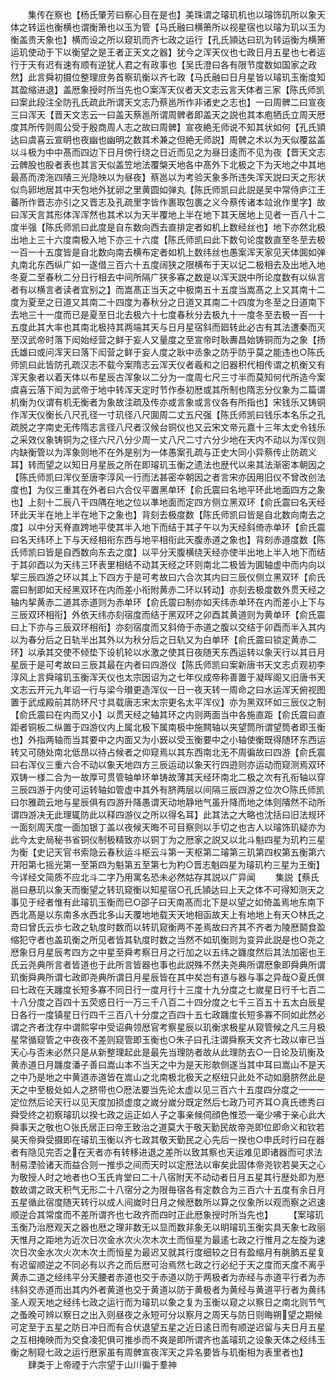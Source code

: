 <!-- { "loadSidebar": true } -->
　　集传在察也【杨氏肇芳曰察心目在是也】美珠谓之璿玑机也以璿饰玑所以象天体之转运也衡横也谓衡箫也以玉为管【马氏融曰横箫所以视星宿也以璿为玑以玉为衡盖贵天象也】横而设之所以窥玑而齐七政之运行【孔氏頴达曰玑为转运衡为横箫运玑使动于下以衡望之是王者正天文之器】犹今之浑天仪也七政日月五星也七者运行于天有迟有速有顺有逆犹人君之有政事也【吴氏澄曰各有限节度数如国家之政然】此言舜初摄位整理庻务首察玑衡以齐七政【马氏融曰日月星皆以璿玑玉衡度知其盈缩进退】盖厯象授时所当先也○案浑天仪者天文志云言天体者三家【陈氏师凯曰案此段注全防孔氏疏此所谓天文志乃蔡邕所作非诸史之志也】一曰周髀二曰宣夜三曰浑天【晋天文志云一曰盖天蔡邕所谓周髀者即盖天之説也其本庖牺氏立周天厯度其所传则周公受于殷商周人志之故曰周髀】宣夜絶无师说不知其状如何【孔氏頴达曰虞喜云宣眀也夜幽也幽明之数其术兼之但絶无师説】周髀之术以为天似覆盆盖以斗极为中中髙而四边下日月傍行绕之日近而见之为昼日逺而不见为夜【晋天文志云髀股也股者表也其言天似盖笠地法覆槃天地各中髙外下北极之下为天地之中其地最髙而滂沲四隤三光隐映以为昼夜】蔡邕以为考验天象多所违失浑天説曰天之形状似鸟卵地居其中天包地外犹卵之里黄圆如弹丸【陈氏师凯曰此説是吴中常侍庐江王蕃所作晋志亦引之又晋志及孔疏里字皆作裹取包裹之义今蔡传诸本竝讹作里字】故曰浑天言其形体浑浑然也其术以为天半覆地上半在地下其天居地上见者一百八十二度半强【陈氏师凯曰此度是自东数向西去直排定者如机上数经丝也】地下亦然北极出地上三十六度南极入地下亦三十六度【陈氏师凯曰此下数句论度数直至冬至去极一百一十五度皆是自北数向南去横布定者如机上数纬丝也愚案浑天家见天体圎如弹丸南北东西纵广如一遂借三百六十五度阔狭之限横布于天以记二极相去及出地入地冬夏二至春秋二分日行相去中间所隔广狭多寡之数是以浑天説中所论度数有以纵言者有以横言者读者宜别之】而嵩髙正当天之中极南五十五度当嵩髙之上又其南十二度为夏至之日道又其南二十四度为春秋分之日道又其南二十四度为冬至之日道南下去地三十一度而已是夏至日北去极六十七度春秋分去极九十一度冬至去极一百一十五度此其大率也其南北极持其两端其天与日月星宿斜而廻转此必古有其法遭秦而灭至汉武帝时落下闳始经营之鲜于妄人又量度之至宣帝时耿夀昌始铸铜而为之象【扬氏雄曰或问浑天曰落下闳营之鲜于妄人度之耿中丞象之防乎防乎莫之能违也○陈氏师凯曰此皆防孔疏汉志不载今案隋志云浑天仪者羲和之旧器积代相传谓之机衡又有浑天象者以着天体以布星辰古浑象以二分为一度周七尺三寸半而莫知何代所造今案虞喜云落下闳为武帝于地中转浑天定时节作泰初厯或其所制也隋志分仪象为二篇谓机衡为仪谓有机无衡者为象故注疏及传亦或言象或言仪各有所指也】宋钱乐又铸铜作浑天仪衡长八尺孔径一寸玑径八尺圎周二丈五尺强【陈氏师凯曰钱乐本名乐之孔疏脱之字南史无传隋志言径八尺者汉候台铜仪也又云宋文帝元嘉十三年太史令钱乐之采效仪象铸铜为之径六尺八分少周一丈八尺二寸六分少地在天内不动以为浑仪则内缺衡管以为浑象则地不在外是别为一体愚案孔疏与正史大同小异蔡传止防疏义耳】转而望之以知日月星辰之所在即璿玑玉衡之遗法也歴代以来其法渐密本朝因之【陈氏师凯曰浑仪至唐李淳风一行而法甚密夲朝因之者言宋亦因用旧仪不曾改创法度也】为仪三重其在外者曰六合仪平置黑单环【俞氏震曰名地平环此地面四方之象也】上刻十二辰八干四隅在地之位以凖地面而定四方侧立黑双环【俞氏震曰名天经环此天半在地上半在地下之象也】背刻去极度数【陈氏师凯曰皆是自北数向南去之度】以中分天脊直跨地平使其半入地下而结于其子午以为天经斜倚赤单环【俞氏震曰名天纬环上下与天经相衔东西与地平相衔此天腹赤道之象也】背刻赤道度数【陈氏师凯曰皆是自西数向东去之度】以平分天腹横绕天经亦使半出地上半入地下而结于其卯酉以为天纬三环表里相结不动其天经之环则南北二极皆为圎轴虚中而内向以挈三辰四游之环以其上下四方于是可考故曰六合次其内曰三辰仪侧立黑双环【俞氏震曰制即如天经黑双环在内而差小衔附黄赤二环以转动】亦刻去极度数外贯天经之轴内挈黄赤二道其赤道则为赤单环【俞氏震曰制亦如天纬赤单环在内而差小上下与三辰双环相衔】外依天纬亦刻宿度而结于黑双环之卯酉其黄道则为黄单环【俞氏震曰上下亦与三辰双环相衔】亦刻宿度而又斜倚于赤道之腹以交结于卯酉而半入其内以为春分后之日轨半出其外以为秋分后之日轨又为白单环【俞氏震曰锁定黄赤二环】以承其交使不倾垫下设机轮以水激之使其日夜随天东西运转以象天行以其日月星辰于是可考故曰三辰其最在内者曰四游仪【陈氏师凯曰案新唐书天文志贞观初李淳风上言舜璿玑玉衡浑天仪也太宗因诏为之七年仪成帝称善置于凝晖阁又旧唐书天文志云开元九年诏一行与梁今瓉更造浑仪一日一夜天转一周命之曰水运浑天俯视图置于武成殿前其防环尺寸具载唐志宋太宗更名太平浑仪】亦为黑双环如三辰仪之制【俞氏震曰在内而又小】以贯天经之轴其环之内则两面当中各施直距【俞氏震曰直距者铜板二纵置于四游仪内上属北极下属南极中施闗轴以夹望筒所谓望筒者即玉衡也】外指两轴而当其要中之内面又为小窾以受玉衡要中之小轴使衡既得随环东西运转又可随处南北低昂以待占候者之仰窥焉以其东西南北无不周徧故曰四游【俞氏震曰右浑仪三重六合不动以象天地四方三辰运动以象天行四逰则亦运动而窥测焉双环双铸一様二合为一故厚可贯管轴单环单铸故薄其天经环南北二极之次有孔衔轴以穿三辰四游于内使可运转轴如管虚中其外有脐两层以间隔三辰四游之位次○陈氏师凯曰尔雅疏云地与星辰俱有四游升降愚谓天动地静地气虽升降而地之体则隤然不动所谓四游决无此理辄防此以释四游仪之所以得名耳】此其法之大略也沈括曰旧法规环一面刻周天度一面加银丁盖以夜候天晦不可目察则以手切之也古人以璿饰玑疑亦为此今太史局秘书省铜仪制极精致亦以铜丁为之厯家之説又以北斗魁四星为玑杓三星为衡【史记天官书索隐云春秋运斗枢云斗第一天枢第二璿第三玑第四权第五衡第六开阳第七摇光第一至第四为魁第五至第七为杓○晋志魁四星为璿玑杓三星为王衡】今详经文简质不应北斗二字乃用寓名恐未必然姑存其説以广异闻
　　集説【蔡氏邕曰悬玑以象天而衡望之转玑窥衡以知星宿○孔氏頴达曰上天之体不可得知测天之事见于经者惟有此璿玑玉衡而已○邵子曰天南髙而北下是以望之如倚盖焉地东南下西北髙是以东南多水西北多山天覆地地载天天地相函故天上有地地上有天○林氏之竒曰曾氏云歩七政之轨度时数而以转玑窥衡两不差焉故曰齐其不齐者为陵厯鬬食盈缩犯守者也盖玑衡之所见者皆其轨度时数之当然不如玑衡则为变异此説是也○尧之厯象日月星辰考四方之中星至舜考察日月之行加之以五纬之躔度然后其法加密也王氏云尧典所言者皆道也于此所言皆器也事也此説殊不然夫尧典所谓厯象即舜典所谓玑衡舜典所谓七政即尧典所谓日月星辰皆在其中矣岂有道与器与事之异哉○夏氏僎曰七政在天躔度长短多寡不同日行一度月行十三度十九分度之七嵗星日行千七百二十八分度之百四十五荧惑日行一万三千八百二十四分度之七千三百五十五太白辰星日各行一度镇星日行四千三百八十分度之百四十五七政躔度长短多寡不同如此然必谓之齐者沈存中谓熙寜中受诏典领厯官考察星辰以玑衡求极星从窥管候之凡三月极星常循窥管之中夜夜不差则窥管即玉衡也○朱子曰孔注谓舜察天文齐七政以审已当天心与否未必然只是从新整理起此是最先当理防者故从此理防去○一日论及玑衡及黄赤道日月躔度潘子善曰嵩山本不当天之中为是天形欹侧遂当其中耳曰嵩山不是天之中乃是地之中黄道赤道皆在嵩山之北南极北极天之枢纽只此处不动如磨脐然此是天之中至极处如人之脐带也○厯法要当先论太虚以见三百六十五度四分度之一一一定位然后论天行以见天度加损虚度之嵗分嵗分既定然后七政乃可齐耳○真氏徳秀曰舜受终之初察璿玑以揆七政之运正如人子之事亲候伺顔色惟恐一毫少咈于亲心此大舜事天之敬也○张氏居正曰帝王致治之道莫大于敬天勤民故帝尧即位即命义和钦若昊天帝舜受摄即在璿玑玉衡以齐七政其敬天勤民之心先后一揆也○申氏时行曰在器者有隐见完否之在天者亦有转移进退之差所以致其察也天运难见即诸器而可求法制易湮验诸天而益合则一推歩之间而天时以定厯法以审矣此固体帝尧钦若昊天之心为敬授人时之地者也○玉氏肯堂曰二十八宿附天不动动者日月五星其行歴处即为厯数故谓之政天积气无形二十八宿分之为限毎宿各有定数合为三百六十五度有余日月五星循此宿度随天转行以成人间嵗时日月之候厯数所以算之仪象所以观而察之迟速顺逆合其常度而不差所谓齐也七政齐而四时正此厯象授时所当先也】
　　【案璿玑玉衡乃治厯观天之器也厯之理非数无以显而数非象无以眀璿玑玉衡实具天象七政丽天惟月之距地为近次日次金水次火次木次土而恒星为最逺七政之行惟月之左旋为速次日次金水次火次木次土而恒星为最迟又就其行度细较之日有盈缩月有朓朒五星复有迟留顺逆之不同必有以齐之而后厯可治焉然七政之行必纪于天之度而天度不离乎黄赤二道之经纬平分天腰者赤道也交于赤道以防于两极者为赤经与赤道平行者为赤纬斜交赤道而出其内外者黄道也交于黄道以防于黄极者为黄经与黄道平行者为黄纬圣人观天地之经纬七政之运行而为璿玑以象之复为玉衡以窥之以察日之南北则节气之蚤晚可辨以察日之出入则昼夜之永短可分以察月之周天与防日则晦朔望之期候可定至于五星之防日冲日而有合伏退望五星之近日逺日而有顺逆迟留与夫日月五星之互相掩映而为交食凌犯俱可推歩而不爽是即所谓齐也盖璿玑之设象天体之经纬玉衡之制窥七政之运行厯家虽有周髀宣夜浑天之异名要皆与玑衡相为表里者也】
　　肆类于上帝禋于六宗望于山川徧于羣神
